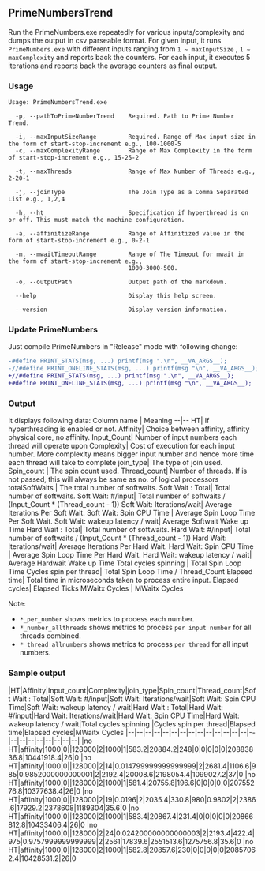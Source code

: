 ## PrimeNumbersTrend

Run the PrimeNumbers.exe repeatedly for various inputs/complexity and dumps the output in csv parseable format. For given input, it runs `PrimeNumbers.exe` with different inputs ranging from `1 ~ maxInputSize` , `1 ~ maxComplexity` and reports back the counters. For each input, it executes 5 iterations and reports back the average counters as final output.

### Usage

```
Usage: PrimeNumbersTrend.exe 

  -p, --pathToPrimeNumberTrend    Required. Path to Prime Number Trend.

  -i, --maxInputSizeRange         Required. Range of Max input size in the form of start-stop-increment e.g., 100-1000-5
  -c, --maxComplexityRange        Range of Max Complexity in the form of start-stop-increment e.g., 15-25-2

  -t, --maxThreads                Range of Max Number of Threads e.g., 2-20-1

  -j, --joinType                  The Join Type as a Comma Separated List e.g., 1,2,4

  -h, --ht                        Specification if hyperthread is on or off. This must match the machine configuration.

  -a, --affinitizeRange           Range of Affinitized value in the form of start-stop-increment e.g., 0-2-1

  -m, --mwaitTimeoutRange         Range of The Timeout for mwait in the form of start-stop-increment e.g.,
                                  1000-3000-500.

  -o, --outputPath                Output path of the markdown.

  --help                          Display this help screen.

  --version                       Display version information.
```


### Update PrimeNumbers
Just compile PrimeNumbers in "Release" mode with following change:

```diff
-#define PRINT_STATS(msg, ...) printf(msg ".\n", __VA_ARGS__);
-//#define PRINT_ONELINE_STATS(msg, ...) printf(msg "\n", __VA_ARGS__);
+//#define PRINT_STATS(msg, ...) printf(msg ".\n", __VA_ARGS__);
+#define PRINT_ONELINE_STATS(msg, ...) printf(msg "\n", __VA_ARGS__);
```

### Output

It displays following data:
Column name | Meaning
--|--
HT| If hyperthreading is enabled or not. 
Affinity| Choice between affinity, affinity physical core, no affinity.
Input_Count| Number of input numbers each thread will operate upon
Complexity| Cost of execution for each input number. More complexity means bigger input number and hence more time each thread will take to complete
join_type| The type of join used.
Spin_count | The spin count used.
Thread_count| Number of threads. If <maxThreads> is not passed, this will always be same as no. of logical processors
totalSoftWaits | The total number of softwaits. 
Soft Wait : Total| Total number of softwaits.
Soft Wait: #/input| Total number of softwaits / (Input_Count * (Thread_count - 1))
Soft Wait: Iterations/wait| Average Iterations Per Soft Wait.
Soft Wait: Spin CPU Time | Average Spin Loop Time Per Soft Wait.
Soft Wait: wakeup latency / wait| Average Softwait Wake up Time 
Hard Wait : Total| Total number of softwaits.
Hard Wait: #/input| Total number of softwaits / (Input_Count * (Thread_count - 1))
Hard Wait: Iterations/wait| Average Iterations Per Hard Wait.
Hard Wait: Spin CPU Time | Average Spin Loop Time Per Hard Wait.
Hard Wait: wakeup latency / wait| Average Hardwait Wake up Time 
Total cycles spinning | Total Spin Loop Time 
Cycles spin per thread| Total Spin Loop Time / Thread_Count
Elapsed time| Total time in microseconds taken to process entire input.
Elapsed cycles| Elapsed Ticks
MWaitx Cycles | MWaitx Cycles

Note:
- `*_per_number` shows metrics to process each number.
- `*_number_allthreads` shows metrics to process `per input number` for all threads combined.
- `*_thread_allnumbers` shows metrics to process `per thread` for all input numbers.


### Sample output

|HT|Affinity|Input_count|Complexity|join_type|Spin_count|Thread_count|Soft Wait : Total|Soft Wait: #/input|Soft Wait: Iterations/wait|Soft Wait: Spin CPU Time|Soft Wait: wakeup latency / wait|Hard Wait : Total|Hard Wait: #/input|Hard Wait: Iterations/wait|Hard Wait: Spin CPU Time|Hard Wait: wakeup latency / wait|Total cycles spinning |Cycles spin per thread|Elapsed time|Elapsed cycles|MWaitx Cycles
|--|--|--|--|--|--|--|--|--|--|--|--|--|--|--|--|--|--|--|--|--|--|--|
|no HT|affinity|1000|0||128000|2|1000|1|583.2|20884.2|248|0|0|0|0|0|20883836.8|10441918.4|26|0
|no HT|affinity|1000|0||128000|2|14|0.014799999999999999|2|2681.4|1106.6|985|0.9852000000000001|2|2192.4|20008.6|2198054.4|1099027.2|37|0
|no HT|affinity|1000|0||128000|2|1000|1|581.4|20755.8|196.6|0|0|0|0|0|20755276.8|10377638.4|26|0
|no HT|affinity|1000|0||128000|2|19|0.0196|2|2035.4|330.8|980|0.9802|2|2386.6|17929.2|2378608|1189304|35.6|0
|no HT|affinity|1000|0||128000|2|1000|1|583.4|20867.4|231.4|0|0|0|0|0|20866812.8|10433406.4|26|0
|no HT|affinity|1000|0||128000|2|24|0.024200000000000003|2|2193.4|422.4|975|0.9757999999999999|2|2561|17839.6|2551513.6|1275756.8|35.6|0
|no HT|affinity|1000|0||128000|2|1000|1|582.8|20857.6|230|0|0|0|0|0|20857062.4|10428531.2|26|0
